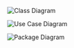 
![Class Diagram](https://www.planttext.com/api/plantuml/png/UhzxlqDnIM9HIMbk3bToJc9niK9eSMgHGZMNWe92S4bHPbwwGbvYRYeIDpKtCJC7n2zAJSyiBaajqj3agkM2QdPCoStCGz5Tb9y3rfsRc9UOdWeol1YY0MoFJOskBaGJbqDgNWh85G00003__mC0)

![Use Case Diagram](https://www.planttext.com/api/plantuml/png/UhzxlqDnIM9HIMbk3bTYSab-aK9eSMeHLsbnQd9YSQg2qf49HvhpqXMo3-zLKaWiLWXrDiIGoyjuk6jj0LJQY8iBP822hguTIB62bK98niFT6vCLCZ8VxcxFGvOqmf1qICrB0Ja40000__y30000)

![Package Diagram](https://www.planttext.com/api/plantuml/png/UhzxlqDnIM9HIMbk3bT1Od9sOdggWb9Qebv9KM9cNcPUkbvgNabcIMPgiP92DPU2Gd9EOd6nGcXnQX5NBHTs3K2vifpK4cJrGQdfcSKbgKN142cGLZGX1LrTEx2n2bOAnGzthrL8URXxQLuwbqDgNWh8QG00003__mC0)

